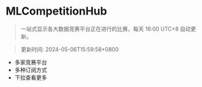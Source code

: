 # MLCompetitionHub

> 一站式显示各大数据竞赛平台正在进行的比赛，每天 16:00 UTC+8 自动更新。
  
> 更新时间: 2024-05-06T15:59:58+0800 

* 多家竞赛平台
* 多种订阅方式
* 下拉查看更多